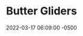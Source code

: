 ---
published: true
layout: post
title:  "Butter Gliders"
excerpt: "Sure I may be dropping like a rock but I'm having the most delicious time of my quickly ending life up here."
date:   2022-03-17 06:09:00 -0500
categories: drew
tags: [inktober, food, butter, glider, melting, dripping, thirsty face]
image:
  feature: butterglider.jpg
---